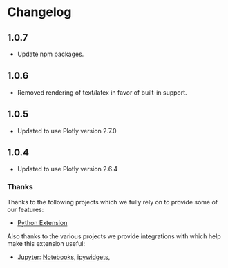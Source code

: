 # Changelog

## 1.0.7
* Update npm packages.

## 1.0.6
* Removed rendering of text/latex in favor of built-in support.

## 1.0.5
* Updated to use Plotly version 2.7.0

## 1.0.4
* Updated to use Plotly version 2.6.4

### Thanks

Thanks to the following projects which we fully rely on to provide some of
our features:

-   [Python Extension](https://marketplace.visualstudio.com/items?itemName=ms-python.python)

Also thanks to the various projects we provide integrations with which help
make this extension useful:

-   [Jupyter](https://jupyter.org/):
    [Notebooks](https://jupyter-notebook.readthedocs.io/en/latest/?badge=latest),
    [ipywidgets](https://ipywidgets.readthedocs.io/en/latest/),
